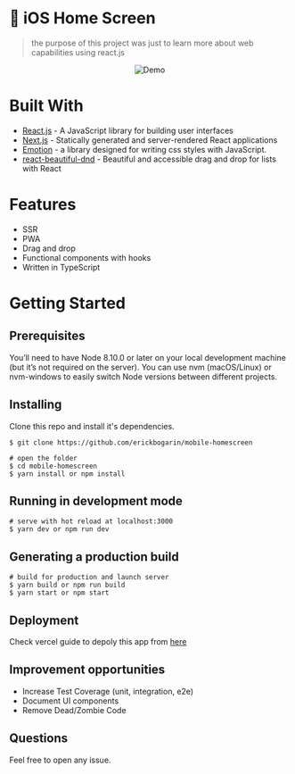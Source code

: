 # :iphone: iOS Home Screen

> the purpose of this project was just to learn more about web capabilities using react.js

<div align="center">
    <img src="./public/img/demo.gif" alt="Demo" />
</div>

# Built With

- [React.js](https://reactjs.org/) - A JavaScript library for building user interfaces
- [Next.js](https://nextjs.org/) - Statically generated and server-rendered React applications
- [Emotion](https://emotion.sh/) - a library designed for writing css styles with JavaScript.
- [react-beautiful-dnd](https://github.com/atlassian/react-beautiful-dnd) - Beautiful and accessible drag and drop for lists with React

# Features

- SSR
- PWA
- Drag and drop
- Functional components with hooks
- Written in TypeScript

# Getting Started

## Prerequisites

You’ll need to have Node 8.10.0 or later on your local development machine (but it’s not required on the server). You can use nvm (macOS/Linux) or nvm-windows to easily switch Node versions between different projects.

## Installing

Clone this repo and install it's dependencies.

```
$ git clone https://github.com/erickbogarin/mobile-homescreen

# open the folder
$ cd mobile-homescreen
$ yarn install or npm install
```

## Running in development mode

```
# serve with hot reload at localhost:3000
$ yarn dev or npm run dev
```

## Generating a production build

```
# build for production and launch server
$ yarn build or npm run build
$ yarn start or npm start
```

## Deployment

Check vercel guide to depoly this app from [here](https://nextjs.org/learn/basics/deploying-nextjs-app)

## Improvement opportunities

- Increase Test Coverage (unit, integration, e2e)
- Document UI components
- Remove Dead/Zombie Code

## Questions

Feel free to open any issue.
